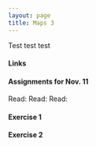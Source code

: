 ```yaml
---
layout: page
title: Maps 3
---
```


Test test test

#### Links

#### Assignments for Nov. 11

Read:
Read: 
Read: 

#### Exercise 1

#### Exercise 2